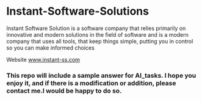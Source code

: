 # Instant-Software-Solutions
Instant Software Solution is a software company that relies primarily on innovative 
and modern solutions in the field of software and is a modern company that uses all tools, 
that keep things simple, putting you in control so you can make informed choices

Website
    www.instant-ss.com 

### This repo will include a sample answer for AI_tasks. I hope you enjoy it, and if there is a modification or addition, please contact me.I would be happy to do so.
